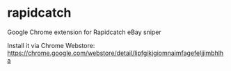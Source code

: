 rapidcatch
==========

Google Chrome extension for Rapidcatch eBay sniper

Install it via Chrome Webstore: https://chrome.google.com/webstore/detail/lipfgikjgiomnaimfagefeljjimbhlha
